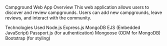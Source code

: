 Campground Web App 
Overview
This web application allows users to discover and review campgrounds. Users can add new campgrounds, leave reviews, and interact with the community.

Technologies Used
Node.js
Express.js
MongoDB
EJS (Embedded JavaScript)
Passport.js (for authentication)
Mongoose (ODM for MongoDB)
Bootstrap (for styling)
